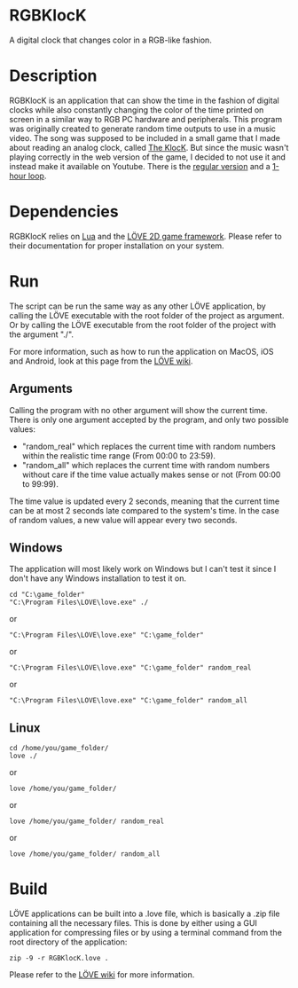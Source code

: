 # RGBKlocK
A digital clock that changes color in a RGB-like fashion.

# Description
RGBKlocK is an application that can show the time in the fashion of digital clocks while also constantly changing the color of the time printed on screen in a similar way to RGB PC hardware and peripherals.
This program was originally created to generate random time outputs to use in a music video.
The song was supposed to be included in a small game that I made about reading an analog clock, called [The KlocK](https://krockmakesgames.itch.io/the-klock).
But since the music wasn't playing correctly in the web version of the game, I decided to not use it and instead make it available on Youtube.
There is the [regular version](https://youtu.be/KfmAwJIbOYM) and a [1-hour loop](https://youtu.be/832LqyWc7uc).

# Dependencies
RGBKlocK relies on [Lua](https://lua.org) and the [LÖVE 2D game framework](https://love2d.org).
Please refer to their documentation for proper installation on your system.

# Run
The script can be run the same way as any other LÖVE application, by calling the LÖVE executable with the root folder of the project as argument. Or by calling the LÖVE executable from the root folder of the project with the argument "./".

For more information, such as how to run the application on MacOS, iOS and Android, look at this page from the [LÖVE wiki](https://love2d.org/wiki/Getting_Started).

## Arguments
Calling the program with no other argument will show the current time.
There is only one argument accepted by the program, and only two possible values:
- "random_real" which replaces the current time with random numbers within the realistic time range (From 00:00 to 23:59).
- "random_all" which replaces the current time with random numbers without care if the time value actually makes sense or not (From 00:00 to 99:99).

The time value is updated every 2 seconds, meaning that the current time can be at most 2 seconds late compared to the system's time. In the case of random values, a new value will appear every two seconds.

## Windows
The application will most likely work on Windows but I can't test it since I don't have any Windows installation to test it on.

```Batchfile
cd "C:\game_folder"
"C:\Program Files\LOVE\love.exe" ./
```
or
```Batchfile
"C:\Program Files\LOVE\love.exe" "C:\game_folder"
```
or
```Batchfile
"C:\Program Files\LOVE\love.exe" "C:\game_folder" random_real
```
or
```Batchfile
"C:\Program Files\LOVE\love.exe" "C:\game_folder" random_all
```

## Linux
```Shell
cd /home/you/game_folder/
love ./
```
or
```Shell
love /home/you/game_folder/
```
or
```Shell
love /home/you/game_folder/ random_real
```
or
```Shell
love /home/you/game_folder/ random_all
```

# Build
LÖVE applications can be built into a .love file, which is basically a .zip file containing all the necessary files.
This is done by either using a GUI application for compressing files or by using a terminal command from the root directory of the application:

```Shell
zip -9 -r RGBKlocK.love .
```

Please refer to the [LÖVE wiki](https://love2d.org/wiki/Game_Distribution) for more information.

